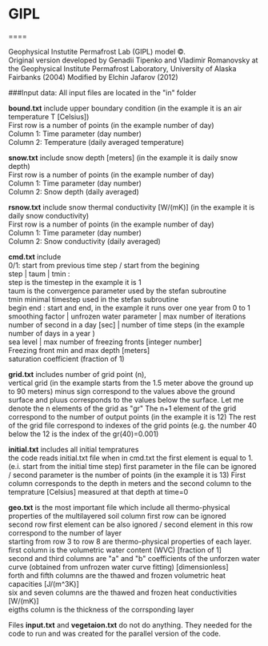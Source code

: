 # GIPL
====

Geophysical Instutite Permafrost Lab (GIPL) model ©. <br />
Original version developed by Genadii Tipenko and Vladimir Romanovsky 
at the Geophysical Institute Permafrost Laboratory, University of Alaska Fairbanks (2004) 
Modified by Elchin Jafarov (2012)

###Input data:
All input files are located in the "in" folder

**bound.txt** include upper boundary condition (in the example it is an air temperature T [Celsius])<br />
First row is a number of points (in the example number of day)<br />
Column 1: Time parameter (day number)<br />
Column 2: Temperature (daily averaged temperature)

**snow.txt** include snow depth [meters] (in the example it is daily snow depth)<br />
First row is a number of points (in the example number of day)<br />
Column 1: Time parameter (day number)<br />
Column 2: Snow depth (daily averaged)

**rsnow.txt** include snow thermal conductivity [W/(mK)] (in the example it is daily snow conductivity)<br />
First row is a number of points (in the example number of day) <br />
Column 1: Time parameter (day number)<br />
Column 2: Snow conductivity (daily averaged)

**cmd.txt** include <br />
0/1: start from previous time step / start from the begining<br />
step | taum | tmin : <br />
	step is the timestep in the example it is 1<br />
	taum is the convergence parameter used by the stefan subroutine <br />
	tmin minimal timestep used in the stefan subroutine <br />
begin end : start and end, in the example it runs over one year from 0 to 1<br />
smoothing factor | unfrozen water parameter | max number of iterations<br />
number of second in a day [sec] | number of time steps (in the example number of days in a year )<br />
sea level | max number of freezing fronts [integer number]<br />
Freezing front min and max depth [meters]<br />
saturation coefficient (fraction of 1)<br />

**grid.txt** includes number of grid point (n), <br />
vertical grid (in the example starts from the 1.5 meter above the ground up to 90 meters) 
minus sign correspond to the values above the ground surface and pluus corresponds to the values below the surface.
Let me denote the n elements of the grid as "gr"
The n+1 element of the grid correspond to the number of output points (in the example it is 12)
The rest of the grid file correspond to indexes of the grid points (e.g. the number 40 below the 12 is the index of the 
gr(40)=0.001)

**initial.txt** includes all initial tempratures <br />
the code reads initial.txt file when in cmd.txt the first element is equal to 1. (e.i. start from the initial time step)
first parameter in the file can be ignored / second parameter is the number of points (in the example it is 13)
First column corresponds to the depth in meters and the second column to the temprature [Celsius] measured at that depth at time=0

**geo.txt** is the most important file which include all thermo-physical properties of the multilayered soil column
first row can be ignored<br />
second row first element can be also ignored / second element in this row correspond to the number of layer <br />
starting from row 3 to row 8 are thermo-physical properties of each layer.<br />
first column is the volumetric water content (WVC) [fraction of 1]<br />
second and third columns are "a" and "b" coefficients of the unforzen water curve (obtained from unfrozen water curve fitting) [dimensionless]<br />
forth and fifth columns are the thawed and frozen volumetric heat capacities [J/(m^3K)]<br />
six and seven columns are the thawed and frozen heat conductivities [W/(mK)]<br />
eigths column is the thickness of the corrsponding layer<br />

Files **input.txt** and **vegetaion.txt** do not do anything. They needed for the code to run and was created for the parallel version of the code.



